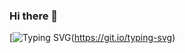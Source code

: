 ### Hi there 👋
[![Typing SVG](https://readme-typing-svg.herokuapp.com?color=%2336BCF7&lines=3D+and+Unity+programmer)(https://git.io/typing-svg)
<!--
**ShadowWolf91/ShadowWolf91** is a ✨ _special_ ✨ repository because its `README.md` (this file) appears on your GitHub profile.

Here are some ideas to get you started:

- 🔭 I’m currently working on ...
- 🌱 I’m currently learning ...
- 👯 I’m looking to collaborate on ...
- 🤔 I’m looking for help with ...
- 💬 Ask me about ...
- 📫 How to reach me: ...
- 😄 Pronouns: ...
- ⚡ Fun fact: ...
-->
